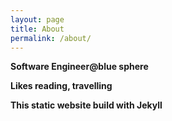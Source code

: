 ```yaml
---
layout: page
title: About
permalink: /about/
---
```


**Software Engineer@blue sphere**

**Likes reading, travelling**



**This static website build with Jekyll**
